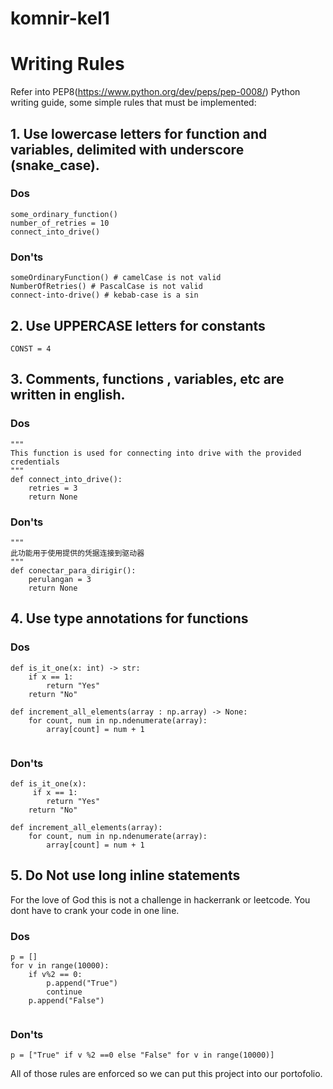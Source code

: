 # komnir-kel1

# Writing Rules
Refer into PEP8(https://www.python.org/dev/peps/pep-0008/) Python writing guide, some simple rules that must be implemented:
## 1. Use lowercase letters for function and variables, delimited with underscore (snake_case).
### Dos
```
some_ordinary_function() 
number_of_retries = 10 
connect_into_drive()
```
### Don'ts
```
someOrdinaryFunction() # camelCase is not valid
NumberOfRetries() # PascalCase is not valid
connect-into-drive() # kebab-case is a sin
```
## 2. Use UPPERCASE letters for constants 
```
CONST = 4
```
## 3. Comments, functions , variables, etc are written in english.
### Dos 
```
"""
This function is used for connecting into drive with the provided credentials
"""
def connect_into_drive():
    retries = 3
    return None
```
### Don'ts 
```
"""
此功能用于使用提供的凭据连接到驱动器
"""
def conectar_para_dirigir():
    perulangan = 3
    return None
```
## 4. Use type annotations for functions
### Dos 
```
def is_it_one(x: int) -> str:
    if x == 1:  
        return "Yes"
    return "No"
    
def increment_all_elements(array : np.array) -> None: 
    for count, num in np.ndenumerate(array):
        array[count] = num + 1
    
```
### Don'ts 
```
def is_it_one(x):
     if x == 1:  
        return "Yes"
    return "No"
    
def increment_all_elements(array): 
    for count, num in np.ndenumerate(array):
        array[count] = num + 1
```

## 5. Do Not use long inline statements 
For the love of God this is not a challenge in hackerrank or leetcode. You dont have to crank your code in one line. 
### Dos
```
p = []
for v in range(10000):
    if v%2 == 0:
        p.append("True")
        continue
    p.append("False")
        
```

### Don'ts
```
p = ["True" if v %2 ==0 else "False" for v in range(10000)]
```
All of those rules are enforced so we can put this project into our portofolio.

